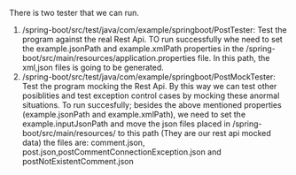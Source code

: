 There is two tester that we can run.

1) /spring-boot/src/test/java/com/example/springboot/PostTester: Test the program against the real Rest Api. TO run successfully whe need to set the example.jsonPath and example.xmlPath properties in the /spring-boot/src/main/resources/application.properties file. In this path, the xml,json files is going to be generated.
2) /spring-boot/src/test/java/com/example/springboot/PostMockTester: Test the program mocking the Rest Api. By this way we can test other posiblities and test exception control cases by mocking these anormal situations. To run succesfully; besides the above mentioned properties (example.jsonPath and example.xmlPath), we need to set the example.inputJsonPath and move the json files placed in /spring-boot/src/main/resources/ to this path (They are our rest api mocked data) the files are: comment.json, post.json,postCommentConnectionException.json and postNotExistentComment.json

